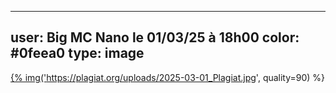 ----
user: Big MC Nano le 01/03/25 à 18h00
color: #0feea0
type: image
----

<a href="https://plagiat.org/uploads/2025-03-01_Plagiat.jpg">{% img('https://plagiat.org/uploads/2025-03-01_Plagiat.jpg', quality=90) %}</a>
